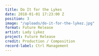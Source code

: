 ```yaml
---
title: Do It for the Lykes
date: 2018-01-01 17:23:00 Z
position: 3
image: "/uploads/do-it-for-the-lykez.jpg"
format: Future Release
artist: Lady Lykez
project: Future Release
credit: Production / Composition
record-label: Ctrl Management
---
```


